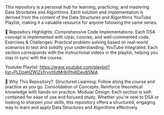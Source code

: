 This repository is a personal hub for learning, practicing, and mastering Data Structures and Algorithms. Each solution and implementation is derived from the content of the Data Structures and Algorithms YouTube Playlist, making it a valuable resource for anyone following the same series.

🌟 Repository Highlights:
Comprehensive Code Implementations: Each DSA concept is implemented with clear, concise, and well-commented code.
Exercises & Challenges: Practical problem-solving based on real-world scenarios to test and solidify your understanding.
YouTube Integrated: Each section corresponds with the instructional videos in the playlist, helping you stay in sync with the course.

Youtube Playlist: https://www.youtube.com/playlist?list=PLDzeHZWIZsTryvtXdMr6rPh4IDexB5NIA

🚀 Why This Repository?:
Structured Learning: Follow along the course and practice as you go.
Consolidation of Concepts: Reinforce theoretical knowledge with hands-on practice.
Modular Design: Each section is self-contained for ease of use and focused study.
Whether you're new to DSA or looking to sharpen your skills, this repository offers a structured, engaging way to learn and apply Data Structures and Algorithms effectively.
